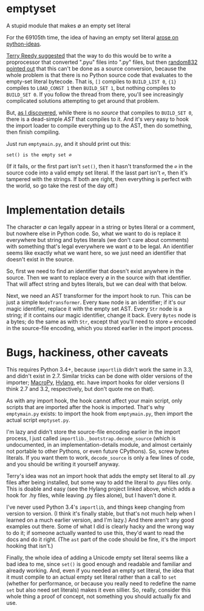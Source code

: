 emptyset
========

A stupid module that makes ∅ an empty set literal

For the 69105th time, the idea of having an empty set literal [arose on
python-ideas][emptyset].

  [emptyset]: http://article.gmane.org/gmane.comp.python.ideas/28066

[Terry Reedy suggested][pyu] that the way to do this would be to write a
proprocessor that converted ".pyu" files into ".py" files, but then
[random832 pointed out][random] that this can't be done as a source conversion,
because the whole problem is that there is no Python source code that
evaluates to the empty-set literal bytecode. That is, `[]` compiles to
`BUILD_LIST 0`, `{1}` compiles to `LOAD_CONST 1` then `BUILD_SET 1`, but
nothing compiles to `BUILD_SET 0`. If you follow the thread from there,
you'll see increasingly complicated solutions attempting to get around
that problem.

  [pyu]: http://article.gmane.org/gmane.comp.python.ideas/28159
  [random]: http://article.gmane.org/gmane.comp.python.ideas/28200
    
But, [as I discovered][astset], while there is no _source_ that compiles to
`BUILD_SET 0`, there is a dead-simple _AST_ that compiles to it. And
it's very easy to hook the import loader to compile everything up to
the AST, then do something, then finish compiling.

  [astset]: http://article.gmane.org/gmane.comp.python.ideas/28234

Just run `emptymain.py`, and it should print out this:

    set() is the empty set ∅

(If it fails, or the first part isn't `set()`, then it hasn't
transformed the `∅` in the source code into a valid empty set
literal. If the lasst part isn't `∅`, then it's tampered with the
strings. If both are right, then everything is perfect with the
world, so go take the rest of the day off.)

Implementation details
======================

The character ∅ can legally appear in a string or bytes literal
or a comment, but nowhere else in Python code. So, what we want
to do is replace it everywhere but string and bytes literals (we
don't care about comments) with something that's legal everywhere
we want ∅ to be legal. An identifier seems like exactly what we
want here, so we just need an identifier that doesn't exist in
the source.

So, first we need to find an identifier that doesn't exist
anywhere in the source. Then we want to replace every ∅ in the
source with that identifier. That will affect string and bytes
literals, but we can deal with that below.

Next, we need an AST transformer for the import hook to run.
This can be just a simple `NodeTransformer`. Every `Name` node
is an identifier; if it's our magic identifier, replace it with
the empty set AST. Every `Str` node is a string; if it contains
our magic identifier, change it back. Every `Bytes` node is a
bytes; do the same as with `Str`, except that you'll need to
store `∅` encoded in the source-file encoding, which you stored 
earlier in the import process.

Bugs, hackiness, other caveats
==============================

This requires Python 3.4+, because `importlib` didn't work the same
in 3.3, and didn't exist in 2.7. Similar tricks can be done with
older versions of the importer; [MacroPy][macropy], [Hylang][hy], etc. have
import hooks for older versions (I think 2.7 and 3.2, respectively,
but don't quote me on that).

  [macropy]: https://github.com/lihaoyi/macropy
  [hy]: https://github.com/hylang/hy

As with any import hook, the hook cannot affect your main script, 
only scripts that are imported after the hook is imported.
That's why `emptymain.py` exists: to import the hook from 
`emptymain.py`,  then import the actual script `emptyset.py`.

I'm lazy and didn't store the source-file encoding earlier in the
import process, I just called `importlib._bootstrap.decode_source`
(which is undocumented, in an implementation-details module,
and almost certainly not portable to other Pythons, or even
future CPythons). So, screw bytes literals. If you want them to
work, `decode_source` is only a few lines of code, and you
should be writing it yourself anyway.

Terry's idea was not an import hook that adds the empty set literal
to all .py files after being installed, but some way to add the
literal to .pyu files only. This is doable and easy (see the
Hylang project linked above, which adds a hook for .hy files, 
while leaving .py files alone), but I haven't done it.

I've never used Python 3.4's `importlib`, and things keep changing 
from version to version. (I think it's finally stable, but that's
not much help when I learned on a much earlier version, and I'm
lazy.) And there aren't any good examples out there. Some of what 
I  did is clearly hacky and the wrong way to do it; if someone 
actually  wanted to use this, they'd want to read the docs and do 
it right. (The  `ast` part of the code should be fine, it's the 
import hooking that isn't.)

Finally, the whole idea of adding a Unicode empty set literal 
seems like a bad idea to me, since `set()` is good enough and 
readable and familiar and already working. And, even if you 
needed an empty set literal, the idea that it must compile to an 
actual empty set literal rather than a call to `set` (whether 
for performance, or because you really need to redefine the name 
`set` but also need set literals) makes it even sillier. So, 
really, consider this whole thing a proof of concept, not 
something you should actually fix and use.
